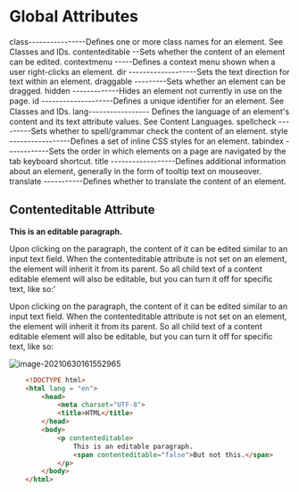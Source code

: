 # Global Attributes

class----------------Deﬁnes one or more class names for an element. See Classes and IDs.
contenteditable --Sets whether the content of an element can be edited.
contextmenu -----Deﬁnes a context menu shown when a user right-clicks an element.
dir -------------------Sets the text direction for text within an element.
draggable ---------Sets whether an element can be dragged.
hidden -------------Hides an element not currently in use on the page.
id --------------------Deﬁnes a unique identiﬁer for an element. See Classes and IDs.
lang----------------- Deﬁnes the language of an element's content and its text attribute values. See Content
Languages.
spellcheck ---------Sets whether to spell/grammar check the content of an element.
style -----------------Deﬁnes a set of inline CSS styles for an element.
tabindex ------------Sets the order in which elements on a page are navigated by the tab keyboard shortcut.
title ------------------Deﬁnes additional information about an element, generally in the form of tooltip text on
mouseover.
translate -----------Deﬁnes whether to translate the content of an element.

## Contenteditable Attribute

**<p contenteditable>This is an editable paragraph.</p>**
Upon clicking on the paragraph, the content of it can be edited similar to an input text ﬁeld.
When the contenteditable attribute is not set on an element, the element will inherit it from its parent. So all child
text of a content editable element will also be editable, but you can turn it oﬀ for speciﬁc text, like so:'

Upon clicking on the paragraph, the content of it can be edited similar to an input text ﬁeld.
When the contenteditable attribute is not set on an element, the element will inherit it from its parent. So all child
text of a content editable element will also be editable, but you can turn it oﬀ for speciﬁc text, like so:

![image-20210630161552965](/home/aidyn/snap/typora/39/.config/Typora/typora-user-images/image-20210630161552965.png)

```html
    <!DOCTYPE html>
    <html lang = "en">
        <head>
            <meta charset="UTF-8">
            <title>HTML</title>
        </head>
        <body>
            <p contenteditable>
                This is an editable paragraph.
                <span contenteditable="false">But not this.</span>
            </p>
        </body>
    </html>
```

